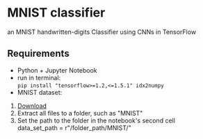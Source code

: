 # MNIST classifier

an MNIST handwritten-digits Classifier using CNNs in TensorFlow

## Requirements
* Python + Jupyter Notebook
* run in terminal:  
    ```pip install "tensorflow>=1.2,<=1.5.1" idx2numpy```
* MNIST dataset:  
 1. [Download](http://yann.lecun.com/exdb/mnist/)
 2. Extract all files to a folder, such as "MNIST"
 3. Set the path to the folder in the notebook's second cell  
data_set_path = r"/folder_path/MNIST/"  